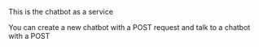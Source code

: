 This is the chatbot as a service

You can create a new chatbot with a POST request and talk to a chatbot with a POST
